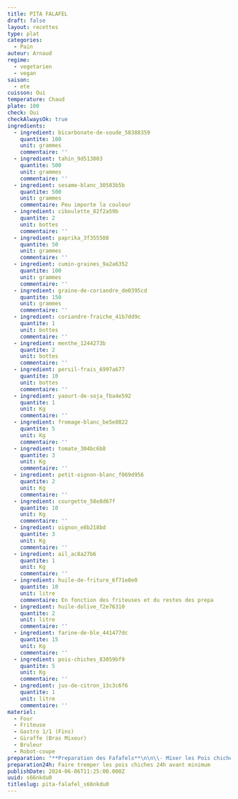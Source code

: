 ```yaml
---
title: PITA FALAFEL
draft: false
layout: recettes
type: plat
categories:
  - Pain
auteur: Arnaud
regime:
  - vegetarien
  - vegan
saison:
  - ete
cuisson: Oui
temperature: Chaud
plate: 100
check: Oui
checkAlwaysOk: true
ingredients:
  - ingredient: bicarbonate-de-soude_58388359
    quantite: 100
    unit: grammes
    commentaire: ''
  - ingredient: tahin_9d513003
    quantite: 500
    unit: grammes
    commentaire: ''
  - ingredient: sesame-blanc_30503b5b
    quantite: 500
    unit: grammes
    commentaire: Peu importe la couleur
  - ingredient: ciboulette_82f2a59b
    quantite: 2
    unit: bottes
    commentaire: ''
  - ingredient: paprika_3f355588
    quantite: 50
    unit: grammes
    commentaire: ''
  - ingredient: cumin-graines_9a2a6352
    quantite: 100
    unit: grammes
    commentaire: ''
  - ingredient: graine-de-coriandre_de0395cd
    quantite: 150
    unit: grammes
    commentaire: ''
  - ingredient: coriandre-fraiche_41b7dd9c
    quantite: 1
    unit: bottes
    commentaire: ''
  - ingredient: menthe_1244273b
    quantite: 2
    unit: bottes
    commentaire: ''
  - ingredient: persil-frais_6997a677
    quantite: 10
    unit: bottes
    commentaire: ''
  - ingredient: yaourt-de-soja_fba4e592
    quantite: 1
    unit: Kg
    commentaire: ''
  - ingredient: fromage-blanc_be5e8822
    quantite: 5
    unit: Kg
    commentaire: ''
  - ingredient: tomate_304bc6b8
    quantite: 3
    unit: Kg
    commentaire: ''
  - ingredient: petit-oignon-blanc_f069d956
    quantite: 2
    unit: Kg
    commentaire: ''
  - ingredient: courgette_58e8d67f
    quantite: 10
    unit: Kg
    commentaire: ''
  - ingredient: oignon_e8b218bd
    quantite: 3
    unit: Kg
    commentaire: ''
  - ingredient: ail_ac8a27b6
    quantite: 1
    unit: Kg
    commentaire: ''
  - ingredient: huile-de-friture_6f71e8e0
    quantite: 10
    unit: litre
    commentaire: En fonction des friteuses et du restes des prepa
  - ingredient: huile-dolive_f2e76310
    quantite: 2
    unit: litre
    commentaire: ''
  - ingredient: farine-de-ble_441477dc
    quantite: 15
    unit: Kg
    commentaire: ''
  - ingredient: pois-chiches_83059bf9
    quantite: 5
    unit: Kg
    commentaire: ''
  - ingredient: jus-de-citron_13c3c6f6
    quantite: 1
    unit: litre
    commentaire: ''
materiel:
  - Four
  - Friteuse
  - Gastro 1/1 (Fins)
  - Giraffe (Bras Mixeur)
  - Bruleur
  - Robot-coupe
preparation: "**Preparation des Fafafels**\n\n\\- Mixer les Pois chiches égouttés, mis à trempé 24h avant.\n\n\\- Hacher ou mixer 500g D’ail\n\n\\- Mixer finement les Oignons\n\n\\- Hacher 8 Bouquets de Persil\n\nMélanger tous ces ingrédients puis\_:\n\n\\- Concasser les Graines de Cumin, de Coriandre et les piments.\n\nAjouter à la préparation avec \n\n\\- Sésame, Paprika et Bicarbonate. \n\nSaler Poivrer.\n\n**Légumes au four**\n\n\\- Couper les courgettes \n\n\\- Hacher l’ail finement\n\n\\- Mettre courgettes, ail haché, huile d’olive, sel, poivre dans des gastros. \n\n\\- Cuire au four 180° 1h environ."
preparation24h: Faire tremper les pois chiches 24h avant minimum
publishDate: 2024-06-06T11:25:00.000Z
uuid: s66nkdu0
titleslug: pita-falafel_s66nkdu0
---
```

